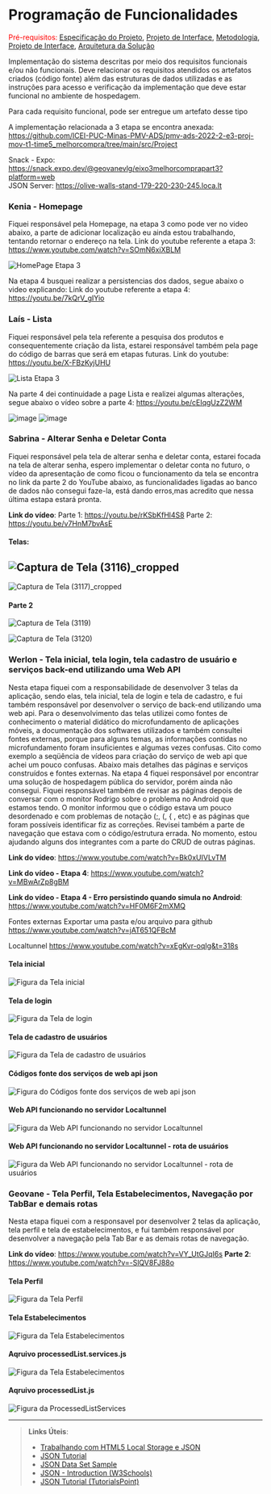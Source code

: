 # Programação de Funcionalidades

<span style="color:red">Pré-requisitos: <a href="2-Especificação do Projeto.md"> Especificação do Projeto</a></span>, <a href="3-Projeto de Interface.md"> Projeto de Interface</a>, <a href="4-Metodologia.md"> Metodologia</a>, <a href="3-Projeto de Interface.md"> Projeto de Interface</a>, <a href="5-Arquitetura da Solução.md"> Arquitetura da Solução</a>

Implementação do sistema descritas por meio dos requisitos funcionais e/ou não funcionais. Deve relacionar os requisitos atendidos os artefatos criados (código fonte) além das estruturas de dados utilizadas e as instruções para acesso e verificação da implementação que deve estar funcional no ambiente de hospedagem.

Para cada requisito funcional, pode ser entregue um artefato desse tipo

A implementação relacionada a 3 etapa se encontra anexada: <br />
https://github.com/ICEI-PUC-Minas-PMV-ADS/pmv-ads-2022-2-e3-proj-mov-t1-time5_melhorcompra/tree/main/src/Project

Snack - Expo: https://snack.expo.dev/@geovanevlg/eixo3melhorcomprapart3?platform=web <br />
JSON Server: https://olive-walls-stand-179-220-230-245.loca.lt

### Kenia - Homepage
Fiquei responsável pela Homepage, na etapa 3 como pode ver no video abaixo, a parte de adicionar localização eu ainda estou trabalhando, tentando retornar o endereço na tela. Link do youtube referente a etapa 3: https://www.youtube.com/watch?v=SOmN6xiXBLM

![HomePage Etapa 3](img/HomePage.JPG)

Na etapa 4 busquei realizar a persistencias dos dados, segue abaixo o video explicando:
Link do youtube referente a etapa 4: https://youtu.be/7kQrV_gIYio

### Laís - Lista
Fiquei responsável pela tela referente a pesquisa dos produtos e consequentemente criação da lista, estarei responsável também pela page do código de barras que será em etapas futuras. Link do youtube: https://youtu.be/X-FBzKyjUHU

![Lista Etapa 3](https://user-images.githubusercontent.com/32153247/198909356-548e28dc-fabd-472c-82fe-b1af3c4b704f.jpeg)

Na parte 4 dei continuidade a page Lista e realizei algumas alterações, segue abaixo o vídeo sobre a parte 4:
[https://youtu.be/cEIqgUzZ2WM
](https://youtu.be/cEIqgUzZ2WM)

![image](https://user-images.githubusercontent.com/32153247/204175819-8c8ce627-db0e-4936-aedf-06fd6cc8ed87.png)
![image](https://user-images.githubusercontent.com/32153247/204176359-5c7fba5e-888b-46f6-8fbb-9b8e4608ba46.png)


### Sabrina - Alterar Senha e Deletar Conta
Fiquei responsável pela tela de alterar senha e deletar conta, estarei focada na tela de alterar senha, espero implementar o deletar conta no futuro, o vídeo da apresentação de como ficou o funcionamento da tela se encontra no link da parte 2 do YouTube abaixo, as funcionalidades ligadas ao banco de dados não consegui faze-la, está dando erros,mas acredito que nessa última estapa estará pronta.

**Link do vídeo**:
Parte 1: https://youtu.be/rKSbKfHl4S8      Parte 2: https://youtu.be/v7HnM7bvAsE

#### Telas:

![Captura de Tela (3116)_cropped](https://user-images.githubusercontent.com/91202959/198904358-68fa8787-129b-43eb-8c12-ff8b68ff5830.png)
-----------------
![Captura de Tela (3117)_cropped](https://user-images.githubusercontent.com/91202959/198904371-24ee6eb1-8a9a-429c-9be2-af92ed4969ae.png)

#### Parte 2

![Captura de Tela (3119)](https://user-images.githubusercontent.com/91202959/204164329-bd09921a-759c-490b-a245-03e53bb08193.png)

![Captura de Tela (3120)](https://user-images.githubusercontent.com/91202959/204164347-80c0112e-37ff-4f36-8cdd-dcac623fc5eb.png)


### Werlon - Tela inicial, tela login, tela cadastro de usuário e serviços back-end utilizando uma Web API
Nesta etapa fiquei com a responsabilidade de desenvolver 3 telas da aplicação, sendo elas, tela inicial, tela de login e tela de cadastro,  e fui também responsável por desenvolver o serviço de back-end utilizando uma web api. Para o desenvolvimento das telas utilizei como fontes de conhecimento o material didático do microfundamento de aplicações móveis, a documentação dos softwares utilizados e também consultei fontes externas, porque para alguns temas, as informações contidas no microfundamento foram insuficientes e algumas vezes confusas. Cito como exemplo a seqüência de vídeos para criação do serviço de web api que achei um pouco confusas. Abaixo mais detalhes das páginas e serviços construídos e fontes externas.
Na etapa 4 fiquei responsável por encontrar uma solução de hospedagem pública do servidor, porém ainda não consegui. Fiquei responsável também de revisar as páginas depois de conversar com o monitor Rodrigo sobre o problema no Android que estamos tendo. O monitor informou que o código estava um pouco desordenado e com problemas de notação (;, (, { , etc) e as páginas que foram possíveis identificar fiz as correções. Revisei também a parte de navegação que estava com o código/estrutura errada. No momento, estou ajudando alguns dos integrantes com a parte do CRUD de outras páginas.

**Link do vídeo**:
https://www.youtube.com/watch?v=Bk0xUIVLvTM

**Link do vídeo - Etapa 4**:
https://www.youtube.com/watch?v=MBwArZp8gBM

**Link do vídeo - Etapa 4 - Erro persistindo quando simula no Android**:
https://www.youtube.com/watch?v=HF0M6F2mXMQ

Fontes externas
Exportar uma pasta e/ou arquivo para github
https://www.youtube.com/watch?v=jAT651QFBcM

Localtunnel
https://www.youtube.com/watch?v=xEgKvr-oqIg&t=318s

#### Tela inicial
<img src="img/tela-inicial_melhor-compra.png" alt="Figura da Tela inicial">

#### Tela de login
<img src="img/tela-login_melhor-compra.png" alt="Figura da Tela de login">

#### Tela de cadastro de usuários
<img src="img/tela-cadastro_melhor-compra.png" alt="Figura da Tela de cadastro de usuários">

#### Códigos fonte dos serviços de web api json
<img src="img/codigos-servicos-webapi-json.png" alt="Figura do Códigos fonte dos serviços de web api json">

#### Web API funcionando no servidor Localtunnel
<img src="img/localtunnel1.png" alt="Figura da Web API funcionando no servidor Localtunnel">

#### Web API funcionando no servidor Localtunnel - rota de usuários
<img src="img/localtunnel_user.png" alt="Figura da Web API funcionando no servidor Localtunnel - rota de usuários">


### Geovane - Tela Perfil, Tela Estabelecimentos, Navegação por TabBar e demais rotas
Nesta etapa fiquei com a responsavel por desenvolver 2 telas da aplicação, tela perfil e tela de estabelecimentos, e fui também responsável por desenvolver a navegação pela Tab Bar e as demais rotas de navegação.

**Link do vídeo**:
https://www.youtube.com/watch?v=VY_UtGJqI6s
**Parte 2**:
https://www.youtube.com/watch?v=-SlQV8FJ88o

#### Tela Perfil
<img src="img/PerfilTela.png" alt="Figura da Tela Perfil">

#### Tela Estabelecimentos
<img src="img/EstabelecimentosTela.png" alt="Figura da Tela Estabelecimentos">

#### Aqruivo processedList.services.js
<img src="img/TelaEstabelecimentosAtual.png" alt="Figura da Tela Estabelecimentos">

#### Aqruivo processedList.js
<img src="img/ProcessedListServices.png" alt="Figura da ProcessedListServices">


-----
> **Links Úteis**:
>
> - [Trabalhando com HTML5 Local Storage e JSON](https://www.devmedia.com.br/trabalhando-com-html5-local-storage-e-json/29045)
> - [JSON Tutorial](https://www.w3resource.com/JSON)
> - [JSON Data Set Sample](https://opensource.adobe.com/Spry/samples/data_region/JSONDataSetSample.html)
> - [JSON - Introduction (W3Schools)](https://www.w3schools.com/js/js_json_intro.asp)
> - [JSON Tutorial (TutorialsPoint)](https://www.tutorialspoint.com/json/index.htm)
